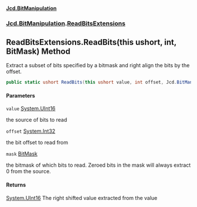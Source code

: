 #### [Jcd.BitManipulation](index.md 'index')
### [Jcd.BitManipulation](Jcd.BitManipulation.md 'Jcd.BitManipulation').[ReadBitsExtensions](Jcd.BitManipulation.ReadBitsExtensions.md 'Jcd.BitManipulation.ReadBitsExtensions')

## ReadBitsExtensions.ReadBits(this ushort, int, BitMask) Method

Extract a subset of bits specified by a bitmask and right align the bits by the offset.

```csharp
public static ushort ReadBits(this ushort value, int offset, Jcd.BitManipulation.BitIndexers.BitMask mask);
```
#### Parameters

<a name='Jcd.BitManipulation.ReadBitsExtensions.ReadBits(thisushort,int,Jcd.BitManipulation.BitIndexers.BitMask).value'></a>

`value` [System.UInt16](https://docs.microsoft.com/en-us/dotnet/api/System.UInt16 'System.UInt16')

the source of bits to read

<a name='Jcd.BitManipulation.ReadBitsExtensions.ReadBits(thisushort,int,Jcd.BitManipulation.BitIndexers.BitMask).offset'></a>

`offset` [System.Int32](https://docs.microsoft.com/en-us/dotnet/api/System.Int32 'System.Int32')

the bit offset to read from

<a name='Jcd.BitManipulation.ReadBitsExtensions.ReadBits(thisushort,int,Jcd.BitManipulation.BitIndexers.BitMask).mask'></a>

`mask` [BitMask](Jcd.BitManipulation.BitIndexers.BitMask.md 'Jcd.BitManipulation.BitIndexers.BitMask')

the bitmask of which bits to read.
            Zeroed bits in the mask will always extract 0 from the source.

#### Returns

[System.UInt16](https://docs.microsoft.com/en-us/dotnet/api/System.UInt16 'System.UInt16')
The right shifted value extracted from the value